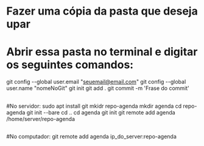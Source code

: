 # Fazer uma cópia da pasta que deseja upar
# Abrir essa pasta no terminal e digitar os seguintes comandos:
git config --global user.email "seuemail@email.com"
git config --global user.name "nomeNoGit"
git init
git add .
git commit -m 'Frase do commit'

## 

#No servidor:
sudo apt install git
mkidr repo-agenda
mkdir agenda
cd repo-agenda
git init --bare
cd ..
cd agenda
git init
git remote add agenda /home/server/repo-agenda

##

#No computador:
git remote add agenda ip_do_server:repo-agenda


